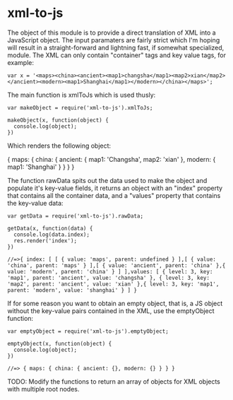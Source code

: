 xml-to-js
=========

The object of this module is to provide a direct translation of XML into a JavaScript object. The input paramaters are fairly strict which I'm hoping will result in a straight-forward and lightning fast, if somewhat specialized, module. The XML can only contain "container" tags and key value tags, for example:

    var x = '<maps><china><ancient><map1>changsha</map1><map2>xian</map2></ancient><modern><map1>Shanghai</map1></modern></china></maps>';

The main function is xmlToJs which is used thusly:

    var makeObject = require('xml-to-js').xmlToJs;

    makeObject(x, function(object) {
      console.log(object);
	})

Which renders the following object:

{ maps: { 
    china: { 
        ancient: { 
            map1: 'Changsha', 
            map2: 'xian'
            }, 
        modern: { 
            map1: 'Shanghai' 
            } 
        } 
      } 
    }

The function rawData spits out the data used to make the object and populate it's key-value fields, it returns an object with an "index" property that contains all the container data, and a "values" property that contains the key-value data:

    var getData = require('xml-to-js').rawData;
    
    getData(x, function(data) {
      console.log(data.index);
      res.render('index');
    })
    
    //=>{ index: [ [ { value: 'maps', parent: undefined } ],[ { value: 'china', parent: 'maps' } ],[ { value: 'ancient', parent: 'china' },{ value: 'modern', parent: 'china' } ] ],values: [ { level: 3, key: 'map1', parent: 'ancient', value: 'changsha' }, { level: 3, key: 'map2', parent: 'ancient', value: 'xian' },{ level: 3, key: 'map1', parent: 'modern', value: 'shanghai' } ] }

If for some reason you want to obtain an empty object, that is, a JS object without the key-value pairs contained in the XML, use the emptyObject function:

    var emptyObject = require('xml-to-js').emptyObject;
    
    emptyObject(x, function(object) {
      console.log(object);
    })
    
    //=> { maps: { china: { ancient: {}, modern: {} } } }

TODO: Modify the functions to return an array of objects for XML objects with multiple root nodes.

    
